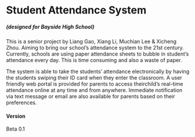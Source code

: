 # Student Attendance System
##### (designed for Bayside High School)

This is a senior project by Liang Gao, Xiang Li, Muchian Lee & Xicheng Zhou. Aiming to bring our school’s attendance system to the 21st century. Currently, schools are using paper attendance sheets to bubble in student’s attendance every day. This is time consuming and also a waste of paper.

The system is able to take the students’ attendance electronically by having the students swiping their ID card when they enter the classroom. A user friendly web portal is provided for parents to access theirchild’s real-time attendance online at any time and from anywhere. Immediate notification via text message or email are also available for parents based on their preferences.

#### Version
Beta 0.1
